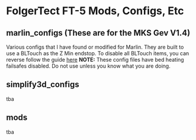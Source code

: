# FolgerTect FT-5 Mods, Configs, Etc

## marlin_configs (These are for the MKS Gev V1.4)
Various configs that I have found or modified for Marlin. They are built to use a BLTouch as the Z Min endstop. To disable all BLTouch items, you can reverse follow the guide [here](https://teachingtechyt.github.io/upgrades.html#bltouch)
**NOTE:** These config files have bed heating failsafes disabled. Do not use unless you know what you are doing.

## simplify3d_configs
tba

## mods
tba

